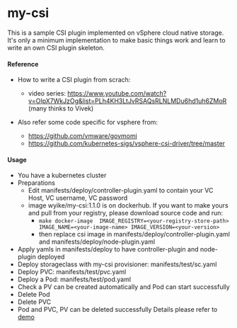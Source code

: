 # my-csi


This is a sample CSI plugin implemented on vSphere cloud native storage. 
It's only a minimum implementation to make basic things work and learn to write an own CSI plugin skeleton.

#### Reference
- How to write a CSI plugin from scrach:
  - video series: https://www.youtube.com/watch?v=OIpX7WkJzOg&list=PLh4KH3LtJvRSAQsRLNLMDu6hd1uh6ZMoR (many thinks to Vivek)

- Also refer some code specific for vsphere from:
  - https://github.com/vmware/govmomi
  - https://github.com/kubernetes-sigs/vsphere-csi-driver/tree/master

#### Usage
- You have a kubernetes cluster
- Preparations
  - Edit manifests/deploy/controller-plugin.yaml to contain your VC Host, VC username, VC password
  - image wyike/my-csi:1.1.0 is on dockerhub. If you want to make yours and pull from your registry, please download source code and run:
    - ```make docker-image  IMAGE_REGISTRY=<your-registry-store-path> IMAGE_NAME=<your-image-name> IMAGE_VERSION=<your-version>```
    - then replace csi image in manifests/deploy/controller-plugin.yaml and manifests/deploy/node-plugin.yaml
- Apply yamls in manifests/deploy to have controller-plugin and node-plugin deployed
- Deploy storageclass with my-csi provisioner: manifests/test/sc.yaml
- Deploy PVC: manifests/test/pvc.yaml
- Deploy a Pod: manifests/test/pod.yaml
- Check a PV can be created automatically and Pod can start successfully
- Delete Pod
- Delete PVC
- Pod and PVC, PV can be deleted successfully
Details please refer to [demo](https://github.com/wyike/my-csi/blob/main/docs/Demo.md)